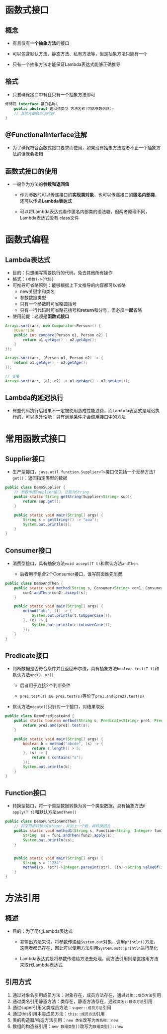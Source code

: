 # 函数式接口

## 概念

- 有且仅有**一个抽象方法**的接口
- 可以包含默认方法、静态方法、私有方法等，但是抽象方法只能有一个

- 只有一个抽象方法才能保证Lambda表达式能够正确推导


## 格式

- 只要确保接口中有且只有一个抽象方法即可


```java
修饰符 interface 接口名称{
    public abstract 返回值类型 方法名称(可选参数信息);
    // 其他非抽象方法内容
}
```

## @FunctionalInterface注解

- 为了确保符合函数式接口要求而使用，如果没有抽象方法或者不止一个抽象方法的话就会报错


## 函数式接口的使用

- 一般作为方法的**参数和返回值**

  - 作为参数时可以传递接口的**实现类对象**，也可以传递接口的**匿名内部类**，还可以传递**Lambda表达式**


  - 可以将Lambda表达式看作匿名内部类的语法糖，但两者原理不同，Lambda表达式没有.class文件




# 函数式编程

## Lambda表达式

- 目的：只想编写需要执行的代码，免去其他所有操作
- 格式：`(参数)->{代码}`
- 可推导可省略原则：能够根据上下文推导的内容都可以省略
  - new关键字和类名
  - 参数数据类型
  - 只有一个参数时可省略圆括号
  - 只有一行代码时可省略花括号和**return**和分号，但必须**一起**省略
- 使用前提：必须是**函数式接口**

```java
Arrays.sort(arr, new Comparator<Person>() {
    @Override
    public int compare(Person o1, Person o2) {
        return o1.getAge() - o2.getAge();
    }
});

Arrays.sort(arr, (Person o1, Person o2) -> {
    return o1.getAge() - o2.getAge();
});

// 省略
Arrays.sort(arr, (o1, o2) -> o1.getAge() - o2.getAge());
```

## Lambda的延迟执行

- 有些代码执行后结果不一定被使用造成性能浪费，而Lambda表达式是延迟执行的，可以提升性能：只有满足条件才会调用接口中的方法




# 常用函数式接口

## Supplier接口

- 生产型接口，`java.util.function.Supplier<T>`接口仅包括一个无参方法`T get()`：返回指定类型的数据

```java
public class DemoSupplier {
    // 参数传递Supplier接口，泛型为String
    public static String getString(Supplier<String> sup){
        return sup.get();
    }

    public static void main(String[] args) {
        String s = getString(() -> "aaa");
        System.out.println(s);
    }
}
```

## Consumer接口

- 消费型接口，具有抽象方法`void accept(T t)`和默认方法`andThen`

  - 后者用于组合2个Consumer接口，谁写前面谁先消费

```java
public class DemoAndThen {
    public static void method(String s, Consumer<String> con1, Consumer<String> con2) {
        con1.andThen(con2).accept(s);
    }

    public static void main(String[] args) {
        method("abc", (t) -> {
            System.out.println(t.toUpperCase());
        }, (c) -> {
            System.out.println(c.toLowerCase());
        });
    }
}
```

## Predicate接口

- 判断数据是否符合条件并且返回布尔值，具有抽象方法`boolean test(T t)`和默认方法`and()、or()`

  - 后者用于连接2个判断条件


  - `pre1.test(s) && pre2.test(s)`等价于`pre1.and(pre2).test(s)`
- 默认方法`negate()`只针对一个接口，对结果取反

```java
public class DemoPredicateAnd {
    public static boolean method(String s, Predicate<String> pre1, Predicate<String> pre2) {
        return pre2.and(pre1).test(s);
    }

    public static void main(String[] args) {
        boolean b = method("abcde", (s) -> {
            return s.length() > 5;
        }, (s) -> {
            return s.contains("a");
        });
        System.out.println(b);
    }
}
```
## Function接口

- 转换型接口，将一个类型数据转换为另一个类型数据，具有抽象方法`R apply(T t)`和默认方法`andThen()`

```java
public class DemoFunctionAndThen {
    // 将字符串转换为Integer，并加上一个数，再转换回去
    public static void method1(String s, Function<String, Integer> fun1, Function<Integer, String> fun2){
        String  ss = fun1.andThen(fun2).apply(s);
        System.out.println(ss);
    }


    public static void main(String[] args) {
        String s = "1234";
        method1(s, (str)->Integer.parseInt(str), (in)->String.valueOf(in+10));
    }
}
```



# 方法引用

## 概述

- 目的：为了简化Lambda表达式

  - 拿输出方法来说，将参数传递给`System.out`对象，调用`println()`方法，这两者都已存在，因此可以使用方法引用`System.out::println`进行简化

  - Lambda表达式是将参数传递给方法去处理，而方法引用则是直接用方法来取代Lambda表达式

## 引用方式

1. 通过对象名引用成员方法：对象存在，成员方法存在，通过`对象::成员方法`引用
2. 通过类名引用静态方法：类存在，静态方法存在，通过`类名::静态方法`引用
3. 通过super引用父类成员方法：`super::成员方法`引用
4. 通过this引用本类成员方法：`this::成员方法`引用
5. 类的构造器/构造方法引用：`new 类名`改写为`类名称::new`
6. 数组的构造器引用：`new 数组类型[]`改写为`数组类型[]::new`
